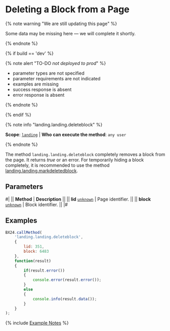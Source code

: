 # Deleting a Block from a Page

{% note warning "We are still updating this page" %}

Some data may be missing here — we will complete it shortly.

{% endnote %}

{% if build == 'dev' %}

{% note alert "TO-DO _not deployed to prod_" %}

- parameter types are not specified
- parameter requirements are not indicated
- examples are missing
- success response is absent
- error response is absent

{% endnote %}

{% endif %}

{% note info "landing.landing.deleteblock" %}

**Scope**: [`landing`](../../../scopes/permissions.md) | **Who can execute the method**: `any user`

{% endnote %}

The method `landing.landing.deleteblock` completely removes a block from the page. It returns *true* or an error. For temporarily hiding a block completely, it is recommended to use the method [landing.landing.markdeletedblock](./landing-landing-mark-deleted-block.md).

## Parameters

#|
|| **Method** | **Description** ||
|| **lid**
[`unknown`](../../../data-types.md) | Page identifier. ||
|| **block**
[`unknown`](../../../data-types.md) | Block identifier. ||
|#

## Examples

```js
BX24.callMethod(
    'landing.landing.deleteblock',
    {
        lid: 351,
        block: 6483
    },
    function(result)
    {
        if(result.error())
        {
            console.error(result.error());
        }
        else
        {
            console.info(result.data());
        }
    }
);
```

{% include [Example Notes](../../../../_includes/examples.md) %}